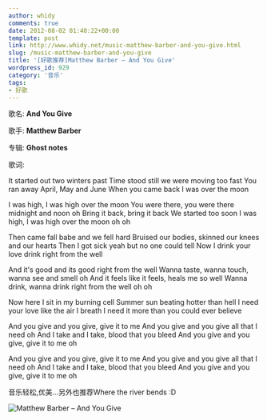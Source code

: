 ```yaml
---
author: whidy
comments: true
date: 2012-08-02 01:40:22+00:00
template: post
link: http://www.whidy.net/music-matthew-barber-and-you-give.html
slug: /music-matthew-barber-and-you-give
title: '[好歌推荐]Matthew Barber – And You Give'
wordpress_id: 929
category: '音乐'
tags:
- 好歌
---
```


歌名: **And You Give**

歌手: **Matthew Barber**

专辑: **Ghost notes**

歌词:

It started out two winters past
Time stood still we were moving too fast
You ran away April, May and June
When you came back I was over the moon

I was high, I was high over the moon
You were there, you were there midnight and noon oh
Bring it back, bring it back
We started too soon
I was high, I was high over the moon oh oh

Then came fall babe and we fell hard
Bruised our bodies, skinned our knees and our hearts
Then I got sick yeah but no one could tell
Now I drink your love drink right from the well

And it's good and its good right from the well
Wanna taste, wanna touch, wanna see and smell oh
And it feels like it feels, heals me so well
Wanna drink, wanna drink right from the well oh oh

Now here I sit in my burning cell
Summer sun beating hotter than hell
I need your love like the air I breath
I need it more than you could ever believe

And you give and you give, give it to me
And you give and you give all that I need oh
And I take and I take, blood that you bleed
And you give and you give, give it to me oh

And you give and you give, give it to me
And you give and you give all that I need oh
And I take and I take, blood that you bleed
And you give and you give, give it to me oh

音乐轻松,优美...另外也推荐Where the river bends :D

![Matthew Barber – And You Give](https://www.whidy.net/wp-content/uploads/2012/08/ghost-notes-cover.jpg)


